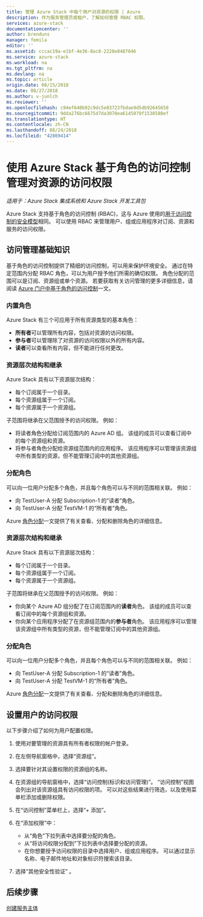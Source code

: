 ```yaml
---
title: 管理 Azure Stack 中每个用户对资源的权限 | Azure
description: 作为服务管理员或租户，了解如何管理 RBAC 权限。
services: azure-stack
documentationcenter: ''
author: brenduns
manager: femila
editor: ''
ms.assetid: cccac19a-e1bf-4e36-8ac8-2228e8487646
ms.service: azure-stack
ms.workload: na
ms.tgt_pltfrm: na
ms.devlang: na
ms.topic: article
origin.date: 08/15/2018
ms.date: 08/27/2018
ms.author: v-junlch
ms.reviewer: ''
ms.openlocfilehash: c94ef640b92c9dc5e83723fbdae9d5db92645658
ms.sourcegitcommit: 9dda276bc6675d7da3070ea6145079f1538588ef
ms.translationtype: HT
ms.contentlocale: zh-CN
ms.lasthandoff: 08/24/2018
ms.locfileid: "42869414"
---
```

# <a name="manage-access-to-resources-with-azure-stack-role-based-access-control"></a>使用 Azure Stack 基于角色的访问控制管理对资源的访问权限

*适用于：Azure Stack 集成系统和 Azure Stack 开发工具包*

Azure Stack 支持基于角色的访问控制 (RBAC)，这与 Azure 使用的[用于访问控制的安全模型](/role-based-access-control/overview)相同。 可以使用 RBAC 来管理用户、组或应用程序对订阅、资源和服务的访问权限。

## <a name="basics-of-access-management"></a>访问管理基础知识

基于角色的访问控制提供了精细的访问控制，可以用来保护环境安全。 通过在特定范围内分配 RBAC 角色，可以为用户授予他们所需的确切权限。 角色分配的范围可以是订阅、资源组或单个资源。 若要获取有关访问管理的更多详细信息，请阅读 [Azure 门户中基于角色的访问控制](/role-based-access-control/overview)一文。

### <a name="built-in-roles"></a>内置角色

Azure Stack 有三个可应用于所有资源类型的基本角色：

* **所有者**可以管理所有内容，包括对资源的访问权限。
* **参与者**可以管理除了对资源的访问权限以外的所有内容。
* **读者**可以查看所有内容，但不能进行任何更改。

### <a name="resource-hierarchy-and-inheritance"></a>资源层次结构和继承

Azure Stack 具有以下资源层次结构：

* 每个订阅属于一个目录。
* 每个资源组属于一个订阅。
* 每个资源属于一个资源组。

子范围将继承在父范围授予的访问权限。 例如：

* 将读者角色分配给订阅范围内的 Azure AD 组。 该组的成员可以查看订阅中的每个资源组和资源。
* 将参与者角色分配给资源组范围内的应用程序。 该应用程序可以管理该资源组中所有类型的资源，但不能管理订阅中的其他资源组。

### <a name="assigning-roles"></a>分配角色

可以向一位用户分配多个角色，并且每个角色可以与不同的范围相关联。 例如：

* 向 TestUser-A 分配 Subscription-1 的“读者”角色。
* 向 TestUser-A 分配 TestVM-1 的“所有者”角色。

Azure [角色分配](/role-based-access-control/role-assignments-portal)一文提供了有关查看、分配和删除角色的详细信息。

### <a name="resource-hierarchy-and-inheritance"></a>资源层次结构和继承

Azure Stack 具有以下资源层次结构：

* 每个订阅属于一个目录。
* 每个资源组属于一个订阅。
* 每个资源属于一个资源组。

子范围将继承在父范围授予的访问权限。 例如：

* 你向某个 Azure AD 组分配了在订阅范围内的**读者**角色。 该组的成员可以查看订阅中的每个资源组和资源。
* 你向某个应用程序分配了在资源组范围内的**参与者**角色。 该应用程序可以管理该资源组中所有类型的资源，但不能管理订阅中的其他资源组。

### <a name="assigning-roles"></a>分配角色

可以向一位用户分配多个角色，并且每个角色可以与不同的范围相关联。 例如：

* 向 TestUser-A 分配 Subscription-1 的“读者”角色。
* 向 TestUser-A 分配 TestVM-1 的“所有者”角色。

Azure [角色分配](/role-based-access-control/role-assignments-portal)一文提供了有关查看、分配和删除角色的详细信息。

## <a name="set-access-permissions-for-a-user"></a>设置用户的访问权限

以下步骤介绍了如何为用户配置权限。

1. 使用对要管理的资源具有所有者权限的帐户登录。
2. 在左侧导航窗格中，选择“资源组”。
3. 选择要针对其设置权限的资源组的名称。
4. 在资源组的导航窗格中，选择“访问控制(标识和访问管理)”。 “访问控制”视图会列出对该资源组具有访问权限的项。 可以对这些结果进行筛选，以及使用菜单栏添加或删除权限。
5. 在“访问控制”菜单栏上，选择“+ 添加”。
6. 在“添加权限”中：

   * 从“角色”下拉列表中选择要分配的角色。
   * 从“将访问权限分配到”下拉列表中选择要分配的资源。
   * 在你想要授予访问权限的目录中选择用户、组或应用程序。 可以通过显示名称、电子邮件地址和对象标识符搜索该目录。

7. 选择“其他安全性验证” 。

## <a name="next-steps"></a>后续步骤

[创建服务主体](azure-stack-create-service-principals.md)

<!-- Update_Description: wording update -->